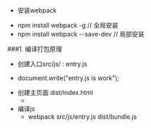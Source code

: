 * 安装webpack
- npm install webpack -g    // 全局安装
- npm install webpack --save-dev   // 局部安装

###1. 编译打包原理
   * 创建入口src/js/ : entry.js
   - document.write("entry.js is work");
   * 创建主页面 dist/index.html
     - <script type="text/javascript" src="bundle.js"></script>
   * 编译js
     - webpack src/js/entry.js dist/bundle.js